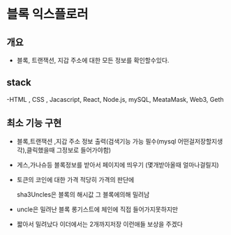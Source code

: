 # 블록 익스플로러

## 개요

- 블록, 트랜잭션, 지갑 주소에 대한 모든 정보를 확인할수있다.

## stack

-HTML , CSS , Jacascript, React, Node.js, mySQL, MeataMask, Web3, Geth

## 최소 기능 구현

- 블록,트랜잭션 ,지갑 주소 정보 출력(검색기능 가능 필수(mysql 어떤걸저장할지생각),클릭했을때 그정보로 들어가야함)
- 게스,가나슈등 블록정보를 받아서 페이지에 띄우기 (몇개받아올때 얼마나걸릴지)

- 토큰의 코인에 대한 가격 적당히 가격의 판단에

  sha3Uncles은 블록의 해시값 그 블록에의해 밀려남

- uncle은 밀려난 블록 롱기스트에 체인에 직접 들어가지못하지만
- 짧아서 밀려났다 이더에서는 2개까지저장 이런애들 보상을 주겠다
